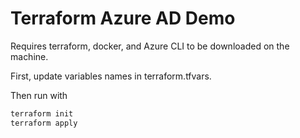 # Terraform Azure AD Demo

Requires terraform, docker, and Azure CLI to be downloaded on the machine.

First, update variables names in terraform.tfvars.

Then run with 

```powershell
terraform init
terraform apply
```


